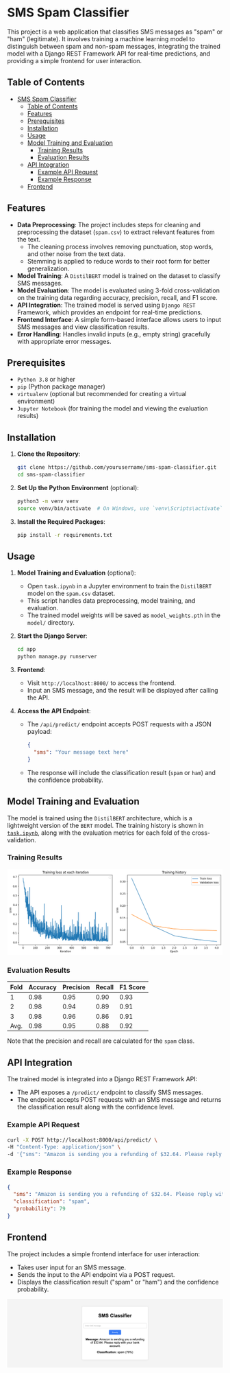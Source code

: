 # SMS Spam Classifier

This project is a web application that classifies SMS messages as "spam" or "ham" (legitimate). It involves training a machine learning model to distinguish between spam and non-spam messages, integrating the trained model with a Django REST Framework API for real-time predictions, and providing a simple frontend for user interaction.

## Table of Contents
- [SMS Spam Classifier](#sms-spam-classifier)
  - [Table of Contents](#table-of-contents)
  - [Features](#features)
  - [Prerequisites](#prerequisites)
  - [Installation](#installation)
  - [Usage](#usage)
  - [Model Training and Evaluation](#model-training-and-evaluation)
    - [Training Results](#training-results)
    - [Evaluation Results](#evaluation-results)
  - [API Integration](#api-integration)
    - [Example API Request](#example-api-request)
    - [Example Response](#example-response)
  - [Frontend](#frontend)

## Features
- **Data Preprocessing**: The project includes steps for cleaning and preprocessing the dataset (`spam.csv`) to extract relevant features from the text.
  - The cleaning process involves removing punctuation, stop words, and other noise from the text data.
  - Stemming is applied to reduce words to their root form for better generalization.
- **Model Training**: A `DistilBERT` model is trained on the dataset to classify SMS messages.
- **Model Evaluation**: The model is evaluated using 3-fold cross-validation on the training data regarding accuracy, precision, recall, and F1 score.
- **API Integration**: The trained model is served using `Django REST` Framework, which provides an endpoint for real-time predictions.
- **Frontend Interface**: A simple form-based interface allows users to input SMS messages and view classification results.
- **Error Handling**: Handles invalid inputs (e.g., empty string) gracefully with appropriate error messages.

## Prerequisites
- `Python 3.8` or higher
- `pip` (Python package manager)
- `virtualenv` (optional but recommended for creating a virtual environment)
- `Jupyter Notebook` (for training the model and viewing the evaluation results)

## Installation
1. **Clone the Repository**:
   ```bash
   git clone https://github.com/yourusername/sms-spam-classifier.git
   cd sms-spam-classifier
   ```

2. **Set Up the Python Environment** (optional):
   ```bash
   python3 -m venv venv
   source venv/bin/activate  # On Windows, use `venv\Scripts\activate`
   ```

3. **Install the Required Packages**:
   ```bash
   pip install -r requirements.txt
   ```

## Usage
1. **Model Training and Evaluation** (optional):
   - Open `task.ipynb` in a Jupyter environment to train the `DistilBERT` model on the `spam.csv` dataset.
   - This script handles data preprocessing, model training, and evaluation.
   - The trained model weights will be saved as `model_weights.pth` in the `model/` directory.

2. **Start the Django Server**:
   ```bash
   cd app
   python manage.py runserver
   ```

3. **Frontend**:
   - Visit `http://localhost:8000/` to access the frontend.
   - Input an SMS message, and the result will be displayed after calling the API.

4. **Access the API Endpoint**:
   - The `/api/predict/` endpoint accepts POST requests with a JSON payload:
     ```json
     {
       "sms": "Your message text here"
     }
     ```
   - The response will include the classification result (`spam` or `ham`) and the confidence probability.

## Model Training and Evaluation
The model is trained using the `DistilBERT` architecture, which is a lightweight version of the `BERT` model. The training history is shown in [`task.ipynb`](task.ipynb), along with the evaluation metrics for each fold of the cross-validation.

### Training Results
![Training Results](images/train.png)

### Evaluation Results
| Fold | Accuracy | Precision | Recall | F1 Score |
|------|----------|-----------|--------|----------|
| 1    | 0.98     | 0.95      | 0.90   | 0.93     |
| 2    | 0.98     | 0.94      | 0.89   | 0.91     |
| 3    | 0.98     | 0.96      | 0.86   | 0.91     |
| Avg. | 0.98     | 0.95      | 0.88   | 0.92     |

Note that the precision and recall are calculated for the `spam` class.

## API Integration
The trained model is integrated into a Django REST Framework API:

- The API exposes a `/predict/` endpoint to classify SMS messages.
- The endpoint accepts POST requests with an SMS message and returns the classification result along with the confidence level.

### Example API Request
```bash
curl -X POST http://localhost:8000/api/predict/ \
-H "Content-Type: application/json" \
-d '{"sms": "Amazon is sending you a refunding of $32.64. Please reply with your bank account."}'
```

### Example Response
```json
{
  "sms": "Amazon is sending you a refunding of $32.64. Please reply with your bank account.",
  "classification": "spam",
  "probability": 79
}
```

## Frontend
The project includes a simple frontend interface for user interaction:

- Takes user input for an SMS message.
- Sends the input to the API endpoint via a POST request.
- Displays the classification result ("spam" or "ham") and the confidence probability.

![User Interface](images/ui.png)